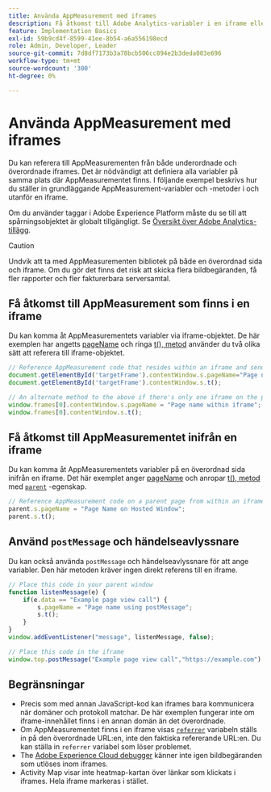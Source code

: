 ```yaml
---
title: Använda AppMeasurement med iframes
description: Få åtkomst till Adobe Analytics-variabler i en iframe eller en överordnad sida i en iframe.
feature: Implementation Basics
exl-id: 59b9cd4f-8599-41ee-8b54-a6a556198ecd
role: Admin, Developer, Leader
source-git-commit: 7d8df7173b3a78bcb506cc894e2b3deda003e696
workflow-type: tm+mt
source-wordcount: '300'
ht-degree: 0%

---
```


# Använda AppMeasurement med iframes

Du kan referera till AppMeasurementen från både underordnade och överordnade iframes. Det är nödvändigt att definiera alla variabler på samma plats där AppMeasurementet finns. I följande exempel beskrivs hur du ställer in grundläggande AppMeasurement-variabler och -metoder i och utanför en iframe.

Om du använder taggar i Adobe Experience Platform måste du se till att spårningsobjektet är globalt tillgängligt. Se [Översikt över Adobe Analytics-tillägg](https://experienceleague.adobe.com/docs/experience-platform/tags/extensions/adobe/analytics/overview.html).

>[!CAUTION]
>
>Undvik att ta med AppMeasurementen bibliotek på både en överordnad sida och iframe. Om du gör det finns det risk att skicka flera bildbegäranden, få fler rapporter och fler fakturerbara serversamtal.

## Få åtkomst till AppMeasurement som finns i en iframe

Du kan komma åt AppMeasurementets variabler via iframe-objektet. De här exemplen har angetts [pageName](../vars/page-vars/pagename.md) och ringa [t(), metod](../vars/functions/t-method.md) använder du två olika sätt att referera till iframe-objektet.

```js
// Reference AppMeasurement code that resides within an iframe and send an image request
document.getElementById('targetFrame').contentWindow.s.pageName="Page name within iframe";
document.getElementById('targetFrame').contentWindow.s.t();

// An alternate method to the above if there's only one iframe on the page
window.frames[0].contentWindow.s.pageName = "Page name within iframe";
window.frames[0].contentWindow.s.t();
```

## Få åtkomst till AppMeasurementet inifrån en iframe

Du kan komma åt AppMeasurementets variabler på en överordnad sida inifrån en iframe. Det här exemplet anger [pageName](../vars/page-vars/pagename.md) och anropar [t(), metod](../vars/functions/t-method.md) med [`parent`](https://www.w3schools.com/jsref/prop_win_parent.asp) -egenskap.

```js
// Reference AppMeasurement code on a parent page from within an iframe and send an image request
parent.s.pageName = "Page Name on Hosted Window";
parent.s.t();
```

## Använd `postMessage` och händelseavlyssnare

Du kan också använda `postMessage` och händelseavlyssnare för att ange variabler. Den här metoden kräver ingen direkt referens till en iframe.

```js
// Place this code in your parent window
function listenMessage(e) {
    if(e.data == "Example page view call") {
        s.pageName = "Page name using postMessage";
        s.t();
    }
}
window.addEventListener("message", listenMessage, false);

// Place this code in the iframe
window.top.postMessage("Example page view call","https://example.com");
```

## Begränsningar

* Precis som med annan JavaScript-kod kan iframes bara kommunicera när domäner och protokoll matchar. De här exemplen fungerar inte om iframe-innehållet finns i en annan domän än det överordnade.
* Om AppMeasurementet finns i en iframe visas [`referrer`](../vars/page-vars/referrer.md) variabeln ställs in på den överordnade URL:en, inte den faktiska refererande URL:en. Du kan ställa in `referrer` variabel som löser problemet.
* The [Adobe Experience Cloud debugger](https://experienceleague.adobe.com/docs/debugger/using/experience-cloud-debugger.html) känner inte igen bildbegäranden som utlöses inom iframes.
* Activity Map visar inte heatmap-kartan över länkar som klickats i iframes. Hela iframe markeras i stället.
